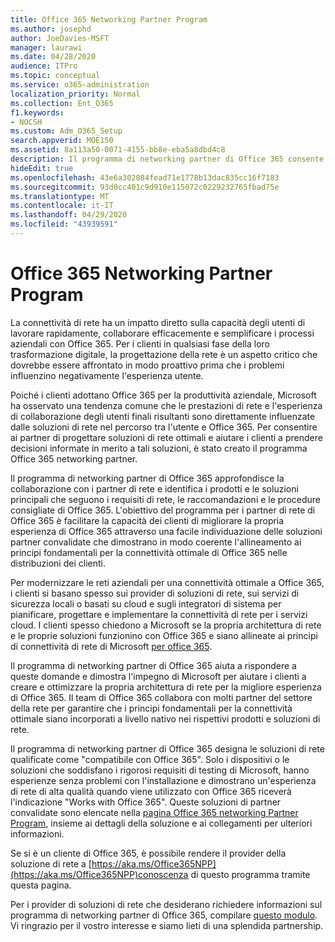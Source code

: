 ```yaml
---
title: Office 365 Networking Partner Program
ms.author: josephd
author: JoeDavies-MSFT
manager: laurawi
ms.date: 04/28/2020
audience: ITPro
ms.topic: conceptual
ms.service: o365-administration
localization_priority: Normal
ms.collection: Ent_O365
f1.keywords:
- NOCSH
ms.custom: Adm_O365_Setup
search.appverid: MOE150
ms.assetid: 8a113a50-0071-4155-bb8e-eba5a8dbd4c8
description: Il programma di networking partner di Office 365 consente al dispositivo di essere certificato come funzionante con Office 365.
hideEdit: true
ms.openlocfilehash: 43e6a302084fead71e1778b13dac835cc16f7183
ms.sourcegitcommit: 93d0cc401c9d910e115072c0229232765fbad75e
ms.translationtype: MT
ms.contentlocale: it-IT
ms.lasthandoff: 04/29/2020
ms.locfileid: "43939591"
---
```

# <a name="office-365-networking-partner-program"></a>Office 365 Networking Partner Program

La connettività di rete ha un impatto diretto sulla capacità degli utenti di lavorare rapidamente, collaborare efficacemente e semplificare i processi aziendali con Office 365. Per i clienti in qualsiasi fase della loro trasformazione digitale, la progettazione della rete è un aspetto critico che dovrebbe essere affrontato in modo proattivo prima che i problemi influenzino negativamente l'esperienza utente. 

Poiché i clienti adottano Office 365 per la produttività aziendale, Microsoft ha osservato una tendenza comune che le prestazioni di rete e l'esperienza di collaborazione degli utenti finali risultanti sono direttamente influenzate dalle soluzioni di rete nel percorso tra l'utente e Office 365. Per consentire ai partner di progettare soluzioni di rete ottimali e aiutare i clienti a prendere decisioni informate in merito a tali soluzioni, è stato creato il programma Office 365 networking partner. 

Il programma di networking partner di Office 365 approfondisce la collaborazione con i partner di rete e identifica i prodotti e le soluzioni principali che seguono i requisiti di rete, le raccomandazioni e le procedure consigliate di Office 365. L'obiettivo del programma per i partner di rete di Office 365 è facilitare la capacità dei clienti di migliorare la propria esperienza di Office 365 attraverso una facile individuazione delle soluzioni partner convalidate che dimostrano in modo coerente l'allineamento ai principi fondamentali per la connettività ottimale di Office 365 nelle distribuzioni dei clienti.

Per modernizzare le reti aziendali per una connettività ottimale a Office 365, i clienti si basano spesso sui provider di soluzioni di rete, sui servizi di sicurezza locali o basati su cloud e sugli integratori di sistema per pianificare, progettare e implementare la connettività di rete per i servizi cloud. I clienti spesso chiedono a Microsoft se la propria architettura di rete e le proprie soluzioni funzionino con Office 365 e siano allineate ai principi di connettività di rete di Microsoft [per office 365](https://aka.ms/PNC). 

Il programma di networking partner di Office 365 aiuta a rispondere a queste domande e dimostra l'impegno di Microsoft per aiutare i clienti a creare e ottimizzare la propria architettura di rete per la migliore esperienza di Office 365. Il team di Office 365 collabora con molti partner del settore della rete per garantire che i principi fondamentali per la connettività ottimale siano incorporati a livello nativo nei rispettivi prodotti e soluzioni di rete.

Il programma di networking partner di Office 365 designa le soluzioni di rete qualificate come "compatibile con Office 365". Solo i dispositivi o le soluzioni che soddisfano i rigorosi requisiti di testing di Microsoft, hanno esperienze senza problemi con l'installazione e dimostrano un'esperienza di rete di alta qualità quando viene utilizzato con Office 365 riceverà l'indicazione "Works with Office 365". Queste soluzioni di partner convalidate sono elencate nella [pagina Office 365 networking Partner Program](https://www.microsoft.com/microsoft-365/partners/O365networkingpartners), insieme ai dettagli della soluzione e ai collegamenti per ulteriori informazioni.

Se si è un cliente di Office 365, è possibile rendere il provider della soluzione di rete a [https://aka.ms/Office365NPP](https://aka.ms/Office365NPP)conoscenza di questo programma tramite questa pagina.

Per i provider di soluzioni di rete che desiderano richiedere informazioni sul programma di networking partner di Office 365, compilare [questo modulo](https://forms.office.com/Pages/ResponsePage.aspx?id=v4j5cvGGr0GRqy180BHbRyMNEapKtzJHu98R0YXYz1RUN0QxSUVEWTdRVTdIV1RTWjIzOVk0QkE4US4u). Vi ringrazio per il vostro interesse e siamo lieti di una splendida partnership.
